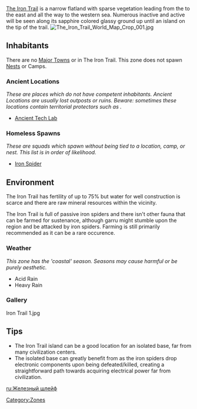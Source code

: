 [The Iron Trail](The_Iron_Trail.md "wikilink") is a narrow flatland with
sparse vegetation leading from the [](Cannibal_Plains.md) to the east and all the way to the
western sea. Numerous inactive and active [](Iron_Spider.md) will be seen along its sapphire colored
glassy ground up until an island on the tip of the trail.
![](The_Iron_Trail_World_Map_Crop_001.jpg "The_Iron_Trail_World_Map_Crop_001.jpg")

## Inhabitants

There are no [Major Towns](Major_Towns.md "wikilink") or [](Minor_Outposts.md) in The Iron Trail. This zone does
not spawn [Nests](Nest.md "wikilink") or Camps.

### Ancient Locations

*These are places which do not have competent inhabitants. Ancient
Locations are usually lost outposts or ruins. Beware: sometimes these
locations contain territorial protectors such as [](Security_Spider.md).*

- [Ancient Tech Lab](Ancient_Tech_Lab.md "wikilink")

### Homeless Spawns

*These are squads which spawn without being tied to a location, camp, or
nest. This list is in order of likelihood.*

- [Iron Spider](Iron_Spider.md "wikilink")

## Environment

The Iron Trail has fertility of up to 75% but water for well
construction is scarce and there are raw mineral resources within the
vicinity.

The Iron Trail is full of passive iron spiders and there isn't other
fauna that can be farmed for sustenance, although garru might stumble
upon the region and be attacked by iron spiders. Farming is still
primarily recommended as it can be a rare occurence.

### Weather

*This zone has the 'coastal' season. Seasons may cause harmful [](Weather_Effects.md) or be purely aesthetic.*

- Acid Rain
- Heavy Rain

### Gallery

Iron Trail 1.jpg

## Tips

- The Iron Trail island can be a good location for an isolated base, far
  from many civilization centers.
- The isolated base can greatly benefit from [](Light_Wind_Generator_Theory_(Tech).md) as the iron
  spiders drop electronic components upon being defeated/killed,
  creating a straightforward path towards acquiring electrical power far
  from civilization.

[ru:Железный шлейф](ru:Железный_шлейф "wikilink")

[Category:Zones](Category:Zones "wikilink")